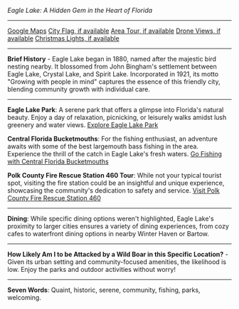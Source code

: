 *Eagle Lake: A Hidden Gem in the Heart of Florida*

---

[Google Maps](https://www.google.com/maps/place/Eagle+Lake,+FL/data=!3m1!1e3)
[City Flag, if available](https://www.google.com/search?tbm=isch&q=Eagle+Lake+FL+Flag+Picture)
[Area Tour, if available](https://www.youtube.com/results?search_query=Eagle+Lake+FL+4k+tour)
[Drone Views, if available](https://www.youtube.com/results?search_query=Eagle+Lake+FL+4k+drone)
[Christmas Lights, if available](https://www.youtube.com/results?search_query=Eagle+Lake+FL+christmas+lights)

---

**Brief History** - Eagle Lake began in 1880, named after the majestic bird nesting nearby. It blossomed from John Bingham's settlement between Eagle Lake, Crystal Lake, and Spirit Lake. Incorporated in 1921, its motto "Growing with people in mind" captures the essence of this friendly city, blending community growth with individual care.

---

**Eagle Lake Park**: A serene park that offers a glimpse into Florida's natural beauty. Enjoy a day of relaxation, picnicking, or leisurely walks amidst lush greenery and water views.
  [Explore Eagle Lake Park](https://www.youtube.com/results?search_query=Eagle+Lake+FL+Park)

**Central Florida Bucketmouths**: For the fishing enthusiast, an adventure awaits with some of the best largemouth bass fishing in the area. Experience the thrill of the catch in Eagle Lake's fresh waters.
  [Go Fishing with Central Florida Bucketmouths](https://www.youtube.com/results?search_query=Eagle+Lake+FL+fishing)

**Polk County Fire Rescue Station 460 Tour**: While not your typical tourist spot, visiting the fire station could be an insightful and unique experience, showcasing the community's dedication to safety and service.
  [Visit Polk County Fire Rescue Station 460](https://www.youtube.com/results?search_query=Polk+County+Fire+Rescue+Station+460)

---

**Dining**: While specific dining options weren't highlighted, Eagle Lake's proximity to larger cities ensures a variety of dining experiences, from cozy cafes to waterfront dining options in nearby Winter Haven or Bartow.

---

**How Likely Am I to be Attacked by a Wild Boar in this Specific Location?** - Given its urban setting and community-focused amenities, the likelihood is low. Enjoy the parks and outdoor activities without worry!

---

**Seven Words**: Quaint, historic, serene, community, fishing, parks, welcoming.